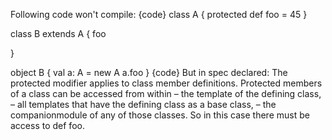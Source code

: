 Following code won't compile:
{code}
class A {
  protected def foo = 45
}

class B extends A {
  foo

}

object B {
  val a: A = new A
  a.foo
}
{code}
But in spec declared: The protected modifier applies to class member definitions. Protected members
of a class can be accessed from within
– the template of the defining class,
– all templates that have the defining class as a base class,
– the companionmodule of any of those classes.
So in this case there must be access to def foo.
